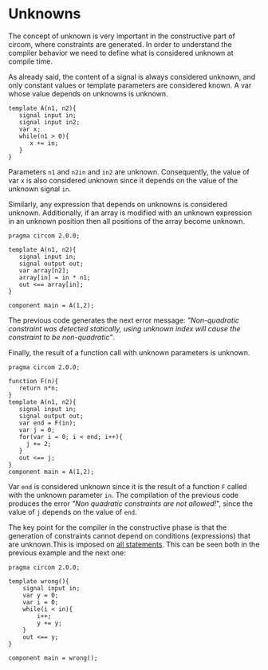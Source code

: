 # Unknowns

The concept of unknown is very important in the constructive part of circom, where constraints are generated. In order to understand the compiler behavior we need to define what is considered unknown at compile time.

As already said, the content of a signal is always considered unknown, and only constant values or template parameters are considered known. A var whose value depends on unknowns is unknown. 

```text
template A(n1, n2){
   signal input in;
   signal input in2;
   var x;
   while(n1 > 0){
      x += in;
   }
}
```

Parameters `n1` and `n2in` and `in2` are unknown. Consequently, the value of var `x` is also considered unknown since it depends on the value of the unknown signal `in`. 

Similarly, any expression that depends on unknowns is considered unknown. Additionally, if an array is modified with an unknown expression in an unknown position then all positions of the array become unknown. 

```text
pragma circom 2.0.0;

template A(n1, n2){
   signal input in;
   signal output out;
   var array[n2];
   array[in] = in * n1;
   out <== array[in];
}

component main = A(1,2);
```

The previous code generates the next error message: _"Non-quadratic constraint was detected statically, using unknown index will cause the constraint to be non-quadratic"_.

Finally, the result of a function call with unknown parameters is unknown.

```text
pragma circom 2.0.0;

function F(n){
   return n*n;
}
template A(n1, n2){
   signal input in;
   signal output out;
   var end = F(in);
   var j = 0;
   for(var i = 0; i < end; i++){
   	 j += 2;
   }
   out <== j;
}
component main = A(1,2);
```

Var `end` is considered unknown since it is the result of a function `F` called with the unknown parameter `in`. The compilation of the previous code produces the error _"Non quadratic constraints are not allowed!_", since the value of `j` depends on the value of `end`. 

The key point for the compiler in the constructive phase is that the generation of constraints cannot depend on conditions (expressions) that are unknown.This is imposed on [all statements](../../control-flow). This can be seen both in the previous example and the next one:

```text
pragma circom 2.0.0;

template wrong(){
    signal input in;
    var y = 0;
    var i = 0;
    while(i < in){
        i++;
        y += y;
    }
    out <== y;
}

component main = wrong();
```

